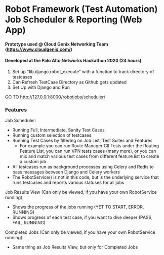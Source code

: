 

# Robot Framework (Test Automation) Job Scheduler & Reporting (Web App)
#### Prototype used @ Cloud Genix Networking Team (https://www.cloudgenix.com/)
#### Developed at the Palo Alto Networks Hackathon 2020 (24 hours)

1) Set up "lib.django.robot_execute" with a function to track directory of testcases
2) Can Refresh TestCase Directory as Github gets updated
3) Set Up with Django and Run

GO TO http://127.0.0.1:8000/robotjobs/scheduler/

### Features
Job Scheduler: 
- Running Full, Intermediate, Sanity Test Cases
- Running custom selection of testcases
- Running Test Cases by filtering on Job List, Test Suites and Features
  - For example you can run Route Manager ClI Tests under the Routing Feature List, you can run VPN tests cases (many more), or you can mix and match various test       cases from different feature list to create a custom job
- All testcases run as background processes using Celery and Redis to pass messages between Django and Celery workers
- The RobotService() is not in this code, but is the underlying service that runs testcases and reports various statuses for all jobs

Job Results View (Can only be viewed, if you have your own RobotService running):
- Shows the progress of the jobs running (YET TO START, ERROR, RUNNING) 
- Shows progress of each test case, if you want to dive deeper (PASS, FAIL,  RUNNING)

Completed Jobs (Can only be viewed, if you have your own RobotService running): 
- Same thing as Job Results View, but only for Completed Jobs


